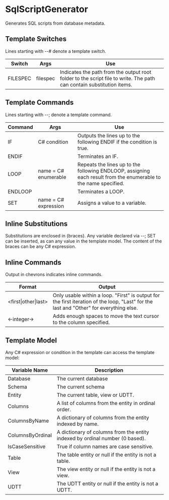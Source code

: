 # SqlScriptGenerator
Generates SQL scripts from database metadata.

## Template Switches
Lines starting with --# denote a template switch.

Switch | Args | Use
------ | ---- | ---
FILESPEC | filespec | Indicates the path from the output root folder to the script file to write. The path can contain substitution items.

## Template Commands
Lines starting with --; denote a template command.

Command | Args | Use
------- | ---- | ---
IF | C# condition | Outputs the lines up to the following ENDIF if the condition is true.
ENDIF | | Terminates an IF.
LOOP | name = C# enumerable | Repeats the lines up to the following ENDLOOP, assigning each result from the enumerable to the name specified.
ENDLOOP | | Terminates a LOOP.
SET | name = C# expression | Assigns a value to a variable.

## Inline Substitutions
Substitutions are enclosed in &#123;braces&#125;. Any variable declared via --; SET can be inserted, as can any value in the template model. The content of the braces can be any C# expression.

## Inline Commands
Output in chevrons indicates inline commands.

Format | Output
------ | ------
<first&#124;other&#124;last> | Only usable within a loop. "First" is output for the first iteration of the loop, "Last" for the last and "Other" for everything else.
<-integer-> | Adds enough spaces to move the text cursor to the column specified.

## Template Model
Any C# expression or condition in the template can access the template model:

Variable Name | Description
------------- | -----------
Database | The current database
Schema | The current schema
Entity | The current table, view or UDTT.
Columns | A list of columns from the entity in ordinal order.
ColumnsByName | A dictionary of columns from the entity indexed by name.
ColumnsByOrdinal | A dictionary of columns from the entity indexed by ordinal number (0 based).
IsCaseSensitive | True if column names are case sensitive.
Table | The table entity or null if the entity is not a table.
View | The view entity or null if the entity is not a view.
UDTT | The UDTT entity or null if the entity is not a UDTT.

